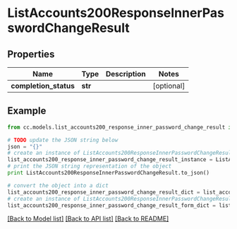# ListAccounts200ResponseInnerPasswordChangeResult


## Properties
Name | Type | Description | Notes
------------ | ------------- | ------------- | -------------
**completion_status** | **str** |  | [optional] 

## Example

```python
from cc.models.list_accounts200_response_inner_password_change_result import ListAccounts200ResponseInnerPasswordChangeResult

# TODO update the JSON string below
json = "{}"
# create an instance of ListAccounts200ResponseInnerPasswordChangeResult from a JSON string
list_accounts200_response_inner_password_change_result_instance = ListAccounts200ResponseInnerPasswordChangeResult.from_json(json)
# print the JSON string representation of the object
print ListAccounts200ResponseInnerPasswordChangeResult.to_json()

# convert the object into a dict
list_accounts200_response_inner_password_change_result_dict = list_accounts200_response_inner_password_change_result_instance.to_dict()
# create an instance of ListAccounts200ResponseInnerPasswordChangeResult from a dict
list_accounts200_response_inner_password_change_result_form_dict = list_accounts200_response_inner_password_change_result.from_dict(list_accounts200_response_inner_password_change_result_dict)
```
[[Back to Model list]](../README.md#documentation-for-models) [[Back to API list]](../README.md#documentation-for-api-endpoints) [[Back to README]](../README.md)


